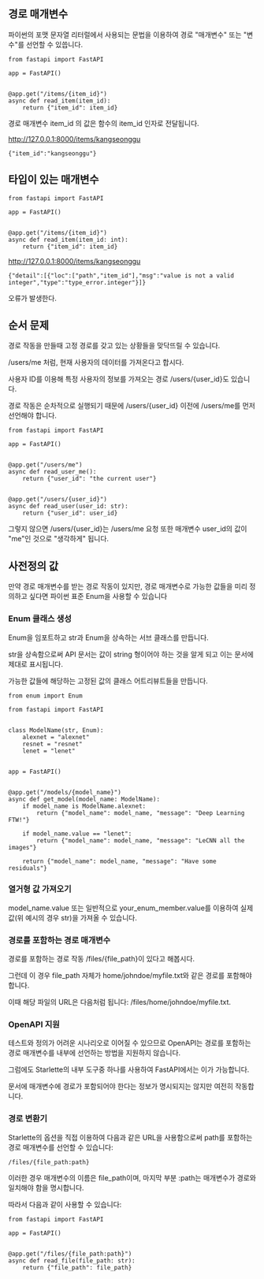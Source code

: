 ## 경로 매개변수
파이썬의 포맷 문자열 리터럴에서 사용되는 문법을 이용하여 경로 "매개변수" 또는 "변수"를 선언할 수 있씁니다.
```
from fastapi import FastAPI

app = FastAPI()


@app.get("/items/{item_id}")
async def read_item(item_id):
    return {"item_id": item_id}
```

경로 매개변수 item_id 의 값은 함수의 item_id 인자로 전달됩니다.

http://127.0.0.1:8000/items/kangseonggu

```
{"item_id":"kangseonggu"}
```

## 타입이 있는 매개변수

```
from fastapi import FastAPI

app = FastAPI()


@app.get("/items/{item_id}")
async def read_item(item_id: int):
    return {"item_id": item_id}
```

http://127.0.0.1:8000/items/kangseonggu

```
{"detail":[{"loc":["path","item_id"],"msg":"value is not a valid integer","type":"type_error.integer"}]}
```
오류가 발생한다.

## 순서 문제

경로 작동을 만들때 고정 경로를 갖고 있는 상황들을 맞닥뜨릴 수 있습니다.

/users/me 처럼, 현재 사용자의 데이터를 가져온다고 합시다.

사용자 ID를 이용해 특정 사용자의 정보를 가져오는 경로 /users/{user_id}도 있습니다.

경로 작동은 순차적으로 실행되기 때문에 /users/{user_id} 이전에 /users/me를 먼저 선언해야 합니다.

```
from fastapi import FastAPI

app = FastAPI()


@app.get("/users/me")
async def read_user_me():
    return {"user_id": "the current user"}


@app.get("/users/{user_id}")
async def read_user(user_id: str):
    return {"user_id": user_id}
```
그렇지 않으면 /users/{user_id}는 /users/me 요청 또한 매개변수 user_id의 값이 "me"인 것으로 "생각하게" 됩니다.

## 사전정의 값
만약 경로 매개변수를 받는 경로 작동이 있지만, 경로 매개변수로 가능한 값들을 미리 정의하고 싶다면 파이썬 표준 Enum을 사용할 수 있습니다

### Enum 클래스 생성
Enum을 임포트하고 str과 Enum을 상속하는 서브 클래스를 만듭니다.

str을 상속함으로써 API 문서는 값이 string 형이어야 하는 것을 알게 되고 이는 문서에 제대로 표시됩니다.

가능한 값들에 해당하는 고정된 값의 클래스 어트리뷰트들을 만듭니다.

```
from enum import Enum

from fastapi import FastAPI


class ModelName(str, Enum):
    alexnet = "alexnet"
    resnet = "resnet"
    lenet = "lenet"


app = FastAPI()


@app.get("/models/{model_name}")
async def get_model(model_name: ModelName):
    if model_name is ModelName.alexnet:
        return {"model_name": model_name, "message": "Deep Learning FTW!"}

    if model_name.value == "lenet":
        return {"model_name": model_name, "message": "LeCNN all the images"}

    return {"model_name": model_name, "message": "Have some residuals"}
```

### 열거형 값 가져오기

model_name.value 또는 일반적으로 your_enum_member.value를 이용하여 실제 값(위 예시의 경우 str)을 가져올 수 있습니다.

### 경로를 포함하는 경로 매개변수
경로를 포함하는 경로 작동 /files/{file_path}이 있다고 해봅시다.

그런데 이 경우 file_path 자체가 home/johndoe/myfile.txt와 같은 경로를 포함해야 합니다.

이때 해당 파일의 URL은 다음처럼 됩니다: /files/home/johndoe/myfile.txt.

### OpenAPI 지원

테스트와 정의가 어려운 시나리오로 이어질 수 있으므로 OpenAPI는 경로를 포함하는 경로 매개변수를 내부에 선언하는 방법을 지원하지 않습니다.

그럼에도 Starlette의 내부 도구중 하나를 사용하여 FastAPI에서는 이가 가능합니다.

문서에 매개변수에 경로가 포함되어야 한다는 정보가 명시되지는 않지만 여전히 작동합니다.

### 경로 변환기

Starlette의 옵션을 직접 이용하여 다음과 같은 URL을 사용함으로써 path를 포함하는 경로 매개변수를 선언할 수 있습니다:

```
/files/{file_path:path}
```
이러한 경우 매개변수의 이름은 file_path이며, 마지막 부분 :path는 매개변수가 경로와 일치해야 함을 명시합니다.

따라서 다음과 같이 사용할 수 있습니다:

```
from fastapi import FastAPI

app = FastAPI()


@app.get("/files/{file_path:path}")
async def read_file(file_path: str):
    return {"file_path": file_path}
```